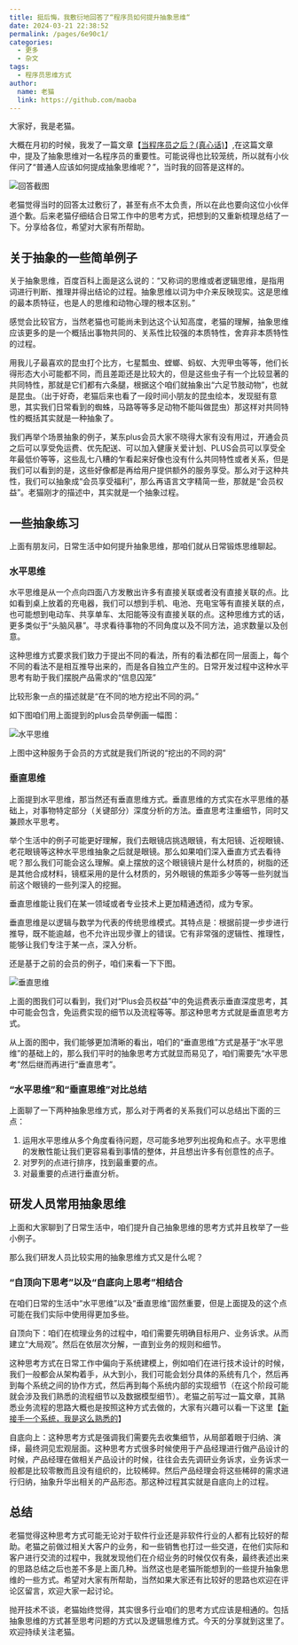 ```yaml
---
title: 挺后悔，我敷衍地回答了“程序员如何提升抽象思维“
date: 2024-03-21 22:38:52
permalink: /pages/6e90c1/
categories:
  - 更多
  - 杂文
tags:
  - 程序员思维方式
author: 
  name: 老猫
  link: https://github.com/maoba
---
```

大家好，我是老猫。

大概在月初的时候，我发了一篇文章【[当程序员之后？(真心话)](https://mp.weixin.qq.com/s/UQ_QTv5df1AFIo-lgUJzjA)】,在这篇文章中，提及了抽象思维对一名程序员的重要性。可能说得也比较笼统，所以就有小伙伴问了“普通人应该如何提成抽象思维呢？”，当时我的回答是这样的。

![回答截图](https://cdn.ktdaddy.com/gw/00.png)

老猫觉得当时的回答太过敷衍了，甚至有点不太负责，所以在此也要向这位小伙伴道个歉。后来老猫仔细结合日常工作中的思考方式，把想到的又重新梳理总结了一下。分享给各位，希望对大家有所帮助。

<!-- more -->

## 关于抽象的一些简单例子
关于抽象思维，百度百科上面是这么说的：“又称词的思维或者逻辑思维，是指用词进行判断、推理并得出结论的过程。抽象思维以词为中介来反映现实。这是思维的最本质特征，也是人的思维和动物心理的根本区别。”

感觉会比较官方，当然老猫也可能尚未到达这个认知高度，老猫的理解，抽象思维应该更多的是一个概括出事物共同的、关系性比较强的本质特性，舍弃非本质特性的过程。

用我儿子最喜欢的昆虫打个比方，七星瓢虫、螳螂、蚂蚁、大兜甲虫等等，他们长得形态大小可能都不同，而且差距还是比较大的，但是这些虫子有一个比较显著的共同特性，那就是它们都有六条腿，根据这个咱们就抽象出“六足节肢动物”，也就是昆虫。（出于好奇，老猫后来也看了一段时间小朋友的昆虫绘本，发现挺有意思，其实我们日常看到的蜘蛛，马路等等多足动物不能叫做昆虫）那这样对共同特性的概括其实就是一种抽象了。

我们再举个场景抽象的例子，某东plus会员大家不晓得大家有没有用过，开通会员之后可以享受免运费、优先配送、可以加入健康关爱计划、PLUS会员可以享受全年最低价等等，这些乱七八糟的乍看起来好像也没有什么共同特性或者关系，但是我们可以看到的是，这些好像都是再给用户提供额外的服务享受。那么对于这种共性，我们可以抽象成“会员享受福利”，那么再语言文字精简一些，那就是“会员权益”。老猫刚才的描述中，其实就是一个抽象过程。

## 一些抽象练习
上面有朋友问，日常生活中如何提升抽象思维，那咱们就从日常锻炼思维聊起。

### 水平思维
水平思维是从一个点向四面八方发散出许多有直接关联或者没有直接关联的点。比如看到桌上放着的充电器，我们可以想到手机、电池、充电宝等有直接关联的点，也可能想到电动车、共享单车、太阳能等没有直接关联的点。这种思维方式的话，更多类似于“头脑风暴”。寻求看待事物的不同角度以及不同方法，追求数量以及创意。

这种思维方式要求我们致力于提出不同的看法，所有的看法都在同一层面上，每个不同的看法不是相互推导出来的，而是各自独立产生的。日常开发过程中这种水平思考有助于我们摆脱产品需求的“信息囚笼”

比较形象一点的描述就是“在不同的地方挖出不同的洞。”

如下图咱们用上面提到的plus会员举例画一幅图：

![水平思维](https://cdn.ktdaddy.com/gw/01.png)

上图中这种服务于会员的方式就是我们所说的“挖出的不同的洞”


### 垂直思维
上面提到水平思维，那当然还有垂直思维方式。垂直思维的方式实在水平思维的基础上，对事物特定部分（关键部分）深度分析的方法。垂直思考注重细节，同时又兼顾水平思考。

举个生活中的例子可能更好理解，我们去眼镜店挑选眼镜，有太阳镜、近视眼镜、老花眼镜等这种水平思维抽象之后就是眼镜。那么如果咱们深入垂直方式去看待呢？那么我们可能会这么理解。桌上摆放的这个眼镜镜片是什么材质的，树脂的还是其他合成材料，镜框采用的是什么材质的，另外眼镜的焦距多少等等一些列就当前这个眼镜的一些列深入的挖掘。

垂直思维能让我们在某一领域或者专业技术上更加精通透彻，成为专家。

垂直思维是以逻辑与数学为代表的传统思维模式。其特点是：根据前提一步步进行推导，既不能逾越，也不允许出现步骤上的错误。它有非常强的逻辑性、推理性，能够让我们专注于某一点，深入分析。

还是基于之前的会员的例子，咱们来看一下下图。

![垂直思维](https://cdn.ktdaddy.com/gw/02.png)

上面的图我们可以看到，我们对“Plus会员权益”中的免运费表示垂直深度思考，其中可能会包含，免运费实现的细节以及流程等等。那这种思考方式就是垂直思考方式。

从上面的图中，我们能够更加清晰的看出，咱们的“垂直思维”方式是基于“水平思维”的基础上的，那么我们平时的抽象思考方式就显而易见了，咱们需要先“水平思考”然后继而再进行“垂直思考”。

### “水平思维”和“垂直思维”对比总结
上面聊了一下两种抽象思维方式，那么对于两者的关系我们可以总结出下面的三点：

1. 运用水平思维从多个角度看待问题，尽可能多地罗列出视角和点子。水平思维的发散性能让我们更容易看到事情的整体，并且想出许多有创意性的点子。
2. 对罗列的点进行排序，找到最重要的点。
3. 对最重要的点进行垂直分析。

## 研发人员常用抽象思维
上面和大家聊到了日常生活中，咱们提升自己抽象思维的思考方式并且枚举了一些小例子。

那么我们研发人员比较实用的抽象思维方式又是什么呢？

### “自顶向下思考”以及“自底向上思考”相结合
在咱们日常的生活中“水平思维”以及“垂直思维”固然重要，但是上面提及的这个点可能在我们实际中使用得更加多些。

自顶向下：咱们在梳理业务的过程中，咱们需要先明确目标用户、业务诉求。从而建立“大局观”。然后在依层次分解，一直到业务的规则和细节。

这种思考方式在日常工作中偏向于系统建模上，例如咱们在进行技术设计的时候，我们一般都会从架构着手，从大到小，我们可能会划分具体的系统有几个，然后再到每个系统之间的协作方式，然后再到每个系统内部的实现细节（在这个阶段可能就会涉及我们熟悉的流程细节以及数据模型细节）。老猫之前写过一篇文章，其熟悉业务流程的思路大概也是按照这种方式去做的，大家有兴趣可以看一下这里【[新接手一个系统，我是这么熟悉的](https://mp.weixin.qq.com/s/6s-zAkwpB9BxK1RG9jKYwA)】


自底向上：这种思考方式是强调我们需要先去收集细节，从局部着眼于归纳、演绎，最终洞见宏观层面。这种思考方式很多时候使用于产品经理进行做产品设计的时候，产品经理在做相关产品设计的时候，往往会去先调研业务诉求，业务诉求一般都是比较零散而且没有组织的，比较稀碎。然后产品经理会将这些稀碎的需求进行归纳，抽象升华出相关的产品形态。那这种过程其实就是自底向上的过程。


## 总结
老猫觉得这种思考方式可能无论对于软件行业还是非软件行业的人都有比较好的帮助。老猫之前做过相关大客户的业务，和一些销售也打过一些交道，在他们实际和客户进行交流的过程中，我就发现他们在介绍业务的时候仅仅有条，最终表述出来的思路总结之后也差不多是上面几种。当然这也是老猫所能想到的一些提升抽象思维的一些方式。希望对大家有所帮助，当然如果大家还有比较好的思路也欢迎在评论区留言，欢迎大家一起讨论。

抛开技术不谈，老猫始终觉得，其实很多行业咱们的思考方式应该是相通的。包括抽象思维的方式甚至思考问题的方式以及逻辑思维方式。今天的分享就到这里了。欢迎持续关注老猫。
